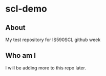 # scl-demo

## About
My test repository for IS590SCL github week


## Who am I

I will be adding more to this repo later.
